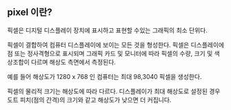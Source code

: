## pixel 이란?

픽셀은 디지털 디스플레이 장치에 표시하고 표현할 수있는 그래픽의 최소 단위다.

픽셀이 결합하여 컴퓨터 디스플레이에 보이는 모든 것을 형성한다. 픽셀은 디스플레이에 점 또는 정사격형으로 표시되며 그래픽 카드 및 모니터에 따라 픽셀의 수량, 크기 및 색상조합이 다르며 해상도 측면에서 측정된다.

예를 들어 해상도가 1280 x 768 인 컴퓨터는 최대 98,3040 픽셀을 생성한다.

픽셀의 물리적 크기는 해상도에 따라 다르다. 디스플레이가 최대 해상도로 설정된 경우 도트 피치(점의 간격)의 크기와 같고 해상도가 낮으면 더 커집니다.
